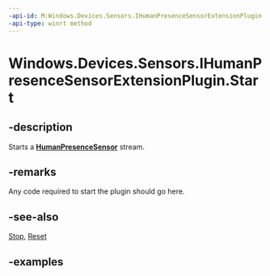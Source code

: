 ```yaml
---
-api-id: M:Windows.Devices.Sensors.IHumanPresenceSensorExtensionPlugin.Start
-api-type: winrt method
---
```


# Windows.Devices.Sensors.IHumanPresenceSensorExtensionPlugin.Start

<!--
public void Start ();
-->

## -description

Starts a **[HumanPresenceSensor](humanpresencesensor.md)** stream.

## -remarks

Any code required to start the plugin should go here.

## -see-also

[Stop](ihumanpresencesensorextensionplugin_stop_1201535524.md), [Reset](ihumanpresencesensorextensionplugin_reset_1636126115.md)

## -examples
